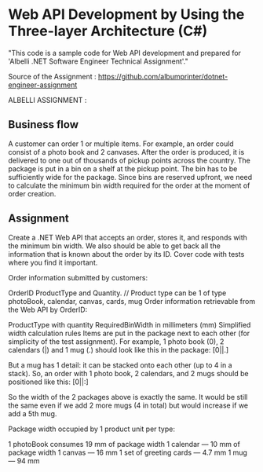 # Web API Development by Using the Three-layer Architecture (C#)

"This code is a sample code for Web API development and prepared for 'Albelli .NET Software Engineer Technical Assignment'."

Source of the Assignment : https://github.com/albumprinter/dotnet-engineer-assignment

ALBELLI ASSIGNMENT :

## Business flow
A customer can order 1 or multiple items.
For example, an order could consist of a photo book and 2 canvases.
After the order is produced, it is delivered to one out of thousands of pickup points across the country.
The package is put in a bin on a shelf at the pickup point. The bin has to be sufficiently wide for the package.
Since bins are reserved upfront, we need to calculate the minimum bin width required for the order at the moment of order creation.

## Assignment
Create a .NET Web API that accepts an order, stores it, and responds with the minimum bin width.
We also should be able to get back all the information that is known about the order by its ID.
Cover code with tests where you find it important.

Order information submitted by customers:

OrderID
ProductType and Quantity. // Product type can be 1 of type photoBook, calendar, canvas, cards, mug
Order information retrievable from the Web API by OrderID:

ProductType with quantity
RequiredBinWidth in millimeters (mm)
Simplified width calculation rules
Items are put in the package next to each other (for simplicity of the test assignment).
For example, 1 photo book (0), 2 calendars (|) and 1 mug (.) should look like this in the package: [0||.]

But a mug has 1 detail: it can be stacked onto each other (up to 4 in a stack). So, an order with 1 photo book, 2 calendars, and 2 mugs should be positioned like this: [0||:]

So the width of the 2 packages above is exactly the same. It would be still the same even if we add 2 more mugs (4 in total) but would increase if we add a 5th mug.

Package width occupied by 1 product unit per type:

1 photoBook consumes 19 mm of package width
1 calendar — 10 mm of package width
1 canvas — 16 mm
1 set of greeting cards — 4.7 mm
1 mug — 94 mm
